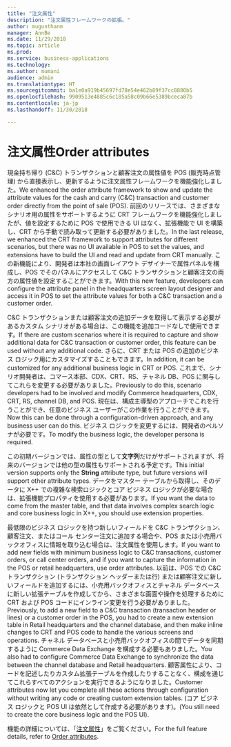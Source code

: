 ```yaml
---
title: "注文属性"
description: "注文属性フレームワークの拡張。"
author: mugunthanm
manager: AnnBe
ms.date: 11/29/2018
ms.topic: article
ms.prod: 
ms.service: business-applications
ms.technology: 
ms.author: mumani
audience: admin
ms.translationtype: HT
ms.sourcegitcommit: ba1e0a919b45697fd78e54e462b89f37cc8880b5
ms.openlocfilehash: 9909513e4885c6c185a58c09b66e5389bceca87b
ms.contentlocale: ja-jp
ms.lasthandoff: 11/30/2018

---
```



# <a name="order-attributes"></a><span data-ttu-id="edb11-103">注文属性</span><span class="sxs-lookup"><span data-stu-id="edb11-103">Order attributes</span></span>

<span data-ttu-id="edb11-104">現金持ち帰り (C&C) トランザクションと顧客注文の属性値を POS (販売時点管理) から直接表示し、更新するように注文属性フレームワークを機能強化しました。</span><span class="sxs-lookup"><span data-stu-id="edb11-104">We enhanced the order attribute framework to show and update the attribute values for the cash and carry (C&C) transaction and customer order directly from the point of sale (POS).</span></span> <span data-ttu-id="edb11-105">前回のリリースでは、さまざまなシナリオ用の属性をサポートするように CRT フレームワークを機能強化しましたが、値を設定するために POS で使用できる UI はなく、拡張機能で UI を構築し、CRT から手動で読み取って更新する必要がありました。</span><span class="sxs-lookup"><span data-stu-id="edb11-105">In the last release, we enhanced the CRT framework to support attributes for different scenarios, but there was no UI available in POS to set the values, and extensions have to build the UI and read and update from CRT manually.</span></span> <span data-ttu-id="edb11-106">この新機能により、開発者は本社の画面レイアウト デザイナーで属性パネルを構成し、POS でそのパネルにアクセスして C&C トランザクションと顧客注文の両方の属性値を設定することができます。</span><span class="sxs-lookup"><span data-stu-id="edb11-106">With this new feature, developers can configure the attribute panel in the headquarters screen layout designer and access it in POS to set the attribute values for both a C&C transaction and a customer order.</span></span> 

<span data-ttu-id="edb11-107">C&C トランザクションまたは顧客注文の追加データを取得して表示する必要があるカスタム シナリオがある場合は、この機能を追加コードなしで使用できます。</span><span class="sxs-lookup"><span data-stu-id="edb11-107">If there are custom scenarios where it is required to capture and show additional data for C&C transaction or customer order, this feature can be used without any additional code.</span></span> <span data-ttu-id="edb11-108">さらに、CRT または POS の追加のビジネス ロジック用にカスタマイズすることもできます。</span><span class="sxs-lookup"><span data-stu-id="edb11-108">In addition, it can be customized for any additional business logic in CRT or POS.</span></span> <span data-ttu-id="edb11-109">これまで、シナリオ開発者は、コマース本部、CDX、CRT、RS、チャネル DB、POS に関与してこれらを変更する必要がありました。</span><span class="sxs-lookup"><span data-stu-id="edb11-109">Previously to do this, scenario developers had to be involved and modify Commerce headquarters, CDX, CRT, RS, channel DB, and POS.</span></span> <span data-ttu-id="edb11-110">現在は、構成主導型のアプローチでこれを行うことができ、任意のビジネス ユーザーがこの作業を行うことができます。</span><span class="sxs-lookup"><span data-stu-id="edb11-110">Now this can be done through a configuration-driven approach, and any business user can do this.</span></span> <span data-ttu-id="edb11-111">ビジネス ロジックを変更するには、開発者のペルソナが必要です。</span><span class="sxs-lookup"><span data-stu-id="edb11-111">To modify the business logic, the developer persona is required.</span></span> 

<span data-ttu-id="edb11-112">この初期バージョンでは、属性の型として**文字列**だけがサポートされますが、将来のバージョンでは他の型の属性もサポートされる予定です。</span><span class="sxs-lookup"><span data-stu-id="edb11-112">This initial version supports only the **String** attribute type, but future versions will support other attribute types.</span></span> <span data-ttu-id="edb11-113">データをマスター テーブルから取得し、そのデータに X++ での複雑な検索ロジックとコア ビジネス ロジックが必要な場合は、拡張機能プロパティを使用する必要があります。</span><span class="sxs-lookup"><span data-stu-id="edb11-113">If you want the data to come from the master table, and that data involves complex search logic and core business logic in X++, you should use extension properties.</span></span>

<span data-ttu-id="edb11-114">最低限のビジネス ロジックを持つ新しいフィールドを C&C トランザクション、顧客注文、またはコール センター注文に追加する場合や、POS または小売用バックオフィスに情報を取り込む場合は、注文属性を使用します。</span><span class="sxs-lookup"><span data-stu-id="edb11-114">If you want to add new fields with minimum business logic to C&C transactions, customer orders, or call center orders, and if you want to capture the information in the POS or retail headquarters, use order attributes.</span></span> <span data-ttu-id="edb11-115">以前は、POS での C&C トランザクション (トランザクション ヘッダーまたは行) または顧客注文に新しいフィールドを追加するには、小売用バックオフィスとチャネル データベースに新しい拡張テーブルを作成してから、さまざまな画面や操作を処理するために CRT および POS コードにインライン変更を行う必要がありました。</span><span class="sxs-lookup"><span data-stu-id="edb11-115">Previously, to add a new field to a C&C transaction (transaction header or lines) or a customer order in the POS, you had to create a new extension table in Retail headquarters and the channel database, and then make inline changes to CRT and POS code to handle the various screens and operations.</span></span> <span data-ttu-id="edb11-116">チャネル データベースと小売用バックオフィスの間でデータを同期するように Commerce Data Exchange を構成する必要もありました。</span><span class="sxs-lookup"><span data-stu-id="edb11-116">You also had to configure Commerce Data Exchange to synchronize the data between the channel database and Retail headquarters.</span></span> <span data-ttu-id="edb11-117">顧客属性により、コードを記述したりカスタム拡張テーブルを作成したりすることなく、構成を通じてこれらすべてのアクションを実行できるようになりました。</span><span class="sxs-lookup"><span data-stu-id="edb11-117">Customer attributes now let you complete all these actions through configuration without writing any code or creating custom extension tables.</span></span> <span data-ttu-id="edb11-118">(コア ビジネス ロジックと POS UI は依然として作成する必要があります)。</span><span class="sxs-lookup"><span data-stu-id="edb11-118">(You still need to create the core business logic and the POS UI).</span></span>

<span data-ttu-id="edb11-119">機能の詳細については、「[注文属性](https://docs.microsoft.com/en-us/dynamics365/unified-operations/retail/dev-itpro/order-attributes)」をご覧ください。</span><span class="sxs-lookup"><span data-stu-id="edb11-119">For the full feature details, refer to [Order attributes](https://docs.microsoft.com/en-us/dynamics365/unified-operations/retail/dev-itpro/order-attributes).</span></span>



